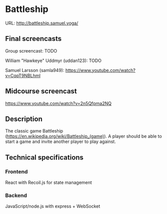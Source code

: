 # Battleship

URL: http://battleship.samuel.yoga/

## Final screencasts

Group screencast: TODO

William "Hawkeye" Uddmyr (uddan123): TODO

Samuel Larsson (samla949): https://www.youtube.com/watch?v=CqpT9NBLhmI

## Midcourse screencast

https://www.youtube.com/watch?v=2n5Qfpma2NQ

## Description

The classic game Battleship (https://en.wikipedia.org/wiki/Battleship_(game)). A player should be able to start a game and invite another player to play against.

## Technical specifications

### Frontend

React with Recoil.js for state management

### Backend

JavaScript/node.js with express + WebSocket
